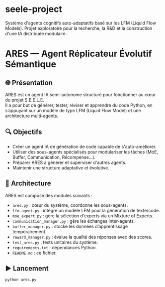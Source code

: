 # seele-project
Système d'agents cognitifs auto-adaptatifs basé sur les LFM (Liquid Flow Models). Projet exploratoire pour la recherche, la R&amp;D et la construction d'une IA distribuée modulaire.
# ARES — Agent Réplicateur Évolutif Sémantique

## 🌐 Présentation

ARES est un agent IA semi-autonome structuré pour fonctionner au cœur du projet S.E.E.L.E.  
Il a pour but de générer, tester, réviser et apprendre du code Python, en s’appuyant sur un modèle de type LFM (Liquid Flow Model) et une architecture multi-agents.

## 🔍 Objectifs

- Créer un agent IA de génération de code capable de s'auto-améliorer.
- Utiliser des sous-agents spécialisés pour modulariser les tâches (MoE, Buffer, Communication, Récompense...).
- Préparer ARES à générer et superviser d'autres agents.
- Maintenir une structure adaptative et évolutive.

## 🧠 Architecture

ARES est composé des modules suivants :

- `ares.py` : cœur du système, coordonne les sous-agents.
- `lfm_agent.py` : intègre un modèle LFM pour la génération de texte/code.
- `moe_expert.py` : gère la sélection d'experts via un Mixture of Experts.
- `communication_manager.py` : gère les échanges inter-agents.
- `buffer_manager.py` : stocke les données d’apprentissage temporairement.
- `reward_manager.py` : évalue la qualité des réponses avec des scores.
- `test_ares.py` : tests unitaires du système.
- `requirements.txt` : dépendances Python.
- `README.md` : ce fichier.

## ▶️ Lancement

```bash
python ares.py

